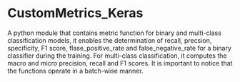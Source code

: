# CustomMetrics_Keras
A python module that contains metric function for binary and multi-class classification models, it enables the determination of recall, precsion, specificity, F1 score, flase_positive_rate and false_negative_rate for a binary classifier during the training. For multi-class classification, it computes the macro and micro precision, recall and F1 scores. It is important to notice that the functions operate in a batch-wise manner.
